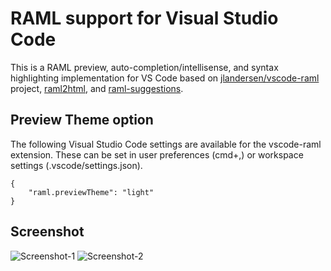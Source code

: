 # RAML support for Visual Studio Code
This is a RAML preview, auto-completion/intellisense, and syntax highlighting implementation for VS Code based on [jlandersen/vscode-raml](https://github.com/jlandersen/vscode-raml) project, [raml2html](https://github.com/raml2html/raml2html), and [raml-suggestions](https://github.com/mulesoft/raml-suggestions/).

## Preview Theme option
The following Visual Studio Code settings are available for the vscode-raml extension. These can be set in user preferences (cmd+,) or workspace settings (.vscode/settings.json).

```
{
    "raml.previewTheme": "light"
}
```

## Screenshot
![Screenshot-1](media/screenshot_highlight.png)
![Screenshot-2](media/screenshot_preview.png)